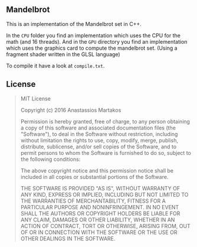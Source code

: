 Mandelbrot
----------
This is an implementation of the Mandelbrot set in C++.

In the `CPU` folder you find an implementation which uses the CPU for the math (and 16 threads). And in the `GPU` directory you find an implementation which uses the graphics card to compute the mandelbrot set. (Using a fragment shader written in the GLSL language)

To compile it have a look at `compile.txt`.

License
-------
> MIT License
>
> Copyright (c) 2016 Anastassios Martakos
>
> Permission is hereby granted, free of charge, to any person obtaining a copy
> of this software and associated documentation files (the "Software"), to deal
> in the Software without restriction, including without limitation the rights
> to use, copy, modify, merge, publish, distribute, sublicense, and/or sell
> copies of the Software, and to permit persons to whom the Software is
> furnished to do so, subject to the following conditions:
>
> The above copyright notice and this permission notice shall be included in all
> copies or substantial portions of the Software.
>
> THE SOFTWARE IS PROVIDED "AS IS", WITHOUT WARRANTY OF ANY KIND, EXPRESS OR
> IMPLIED, INCLUDING BUT NOT LIMITED TO THE WARRANTIES OF MERCHANTABILITY,
> FITNESS FOR A PARTICULAR PURPOSE AND NONINFRINGEMENT. IN NO EVENT SHALL THE
> AUTHORS OR COPYRIGHT HOLDERS BE LIABLE FOR ANY CLAIM, DAMAGES OR OTHER
> LIABILITY, WHETHER IN AN ACTION OF CONTRACT, TORT OR OTHERWISE, ARISING FROM,
> OUT OF OR IN CONNECTION WITH THE SOFTWARE OR THE USE OR OTHER DEALINGS IN THE
> SOFTWARE.
